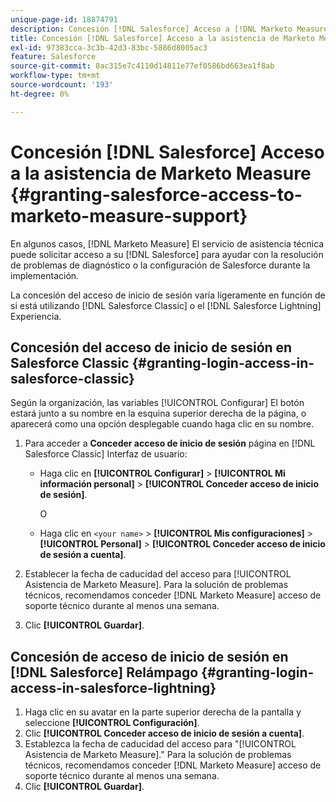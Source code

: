 ```yaml
---
unique-page-id: 18874791
description: Concesión [!DNL Salesforce] Acceso a [!DNL Marketo Measure] Asistencia - [!DNL Marketo Measure] - Documentación del producto
title: Concesión [!DNL Salesforce] Acceso a la asistencia de Marketo Measure
exl-id: 97383cca-3c3b-42d3-83bc-5886d8005ac3
feature: Salesforce
source-git-commit: 8ac315e7c4110d14811e77ef0586bd663ea1f8ab
workflow-type: tm+mt
source-wordcount: '193'
ht-degree: 0%

---
```


# Concesión [!DNL Salesforce] Acceso a la asistencia de Marketo Measure {#granting-salesforce-access-to-marketo-measure-support}

En algunos casos, [!DNL Marketo Measure] El servicio de asistencia técnica puede solicitar acceso a su [!DNL Salesforce] para ayudar con la resolución de problemas de diagnóstico o la configuración de Salesforce durante la implementación.

La concesión del acceso de inicio de sesión varía ligeramente en función de si está utilizando [!DNL Salesforce Classic] o el [!DNL Salesforce Lightning] Experiencia.

## Concesión del acceso de inicio de sesión en Salesforce Classic {#granting-login-access-in-salesforce-classic}

Según la organización, las variables [!UICONTROL Configurar] El botón estará junto a su nombre en la esquina superior derecha de la página, o aparecerá como una opción desplegable cuando haga clic en su nombre.

1. Para acceder a **Conceder acceso de inicio de sesión** página en [!DNL Salesforce Classic] Interfaz de usuario:

   * Haga clic en **[!UICONTROL Configurar]** > **[!UICONTROL Mi información personal]** > **[!UICONTROL Conceder acceso de inicio de sesión]**.

     O

   * Haga clic en `<your name>` > **[!UICONTROL Mis configuraciones]** > **[!UICONTROL Personal]** > **[!UICONTROL Conceder acceso de inicio de sesión a cuenta]**.

1. Establecer la fecha de caducidad del acceso para [!UICONTROL Asistencia de Marketo Measure]. Para la solución de problemas técnicos, recomendamos conceder [!DNL Marketo Measure] acceso de soporte técnico durante al menos una semana.
1. Clic **[!UICONTROL Guardar]**.

## Concesión de acceso de inicio de sesión en [!DNL Salesforce] Relámpago {#granting-login-access-in-salesforce-lightning}

1. Haga clic en su avatar en la parte superior derecha de la pantalla y seleccione **[!UICONTROL Configuración]**.
1. Clic **[!UICONTROL Conceder acceso de inicio de sesión a cuenta]**.
1. Establezca la fecha de caducidad del acceso para &quot;[!UICONTROL Asistencia de Marketo Measure].&quot; Para la solución de problemas técnicos, recomendamos conceder [!DNL Marketo Measure] acceso de soporte técnico durante al menos una semana.
1. Clic **[!UICONTROL Guardar]**.
